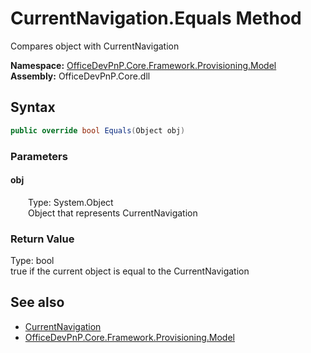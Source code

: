 # CurrentNavigation.Equals Method  
 Compares object with CurrentNavigation   

**Namespace:** [OfficeDevPnP.Core.Framework.Provisioning.Model](OfficeDevPnP.Core.Framework.Provisioning.Model.md)  
**Assembly:** OfficeDevPnP.Core.dll  
## Syntax
```C#
public override bool Equals(Object obj)
```
### Parameters
#### obj  
&emsp;&emsp;Type: System.Object  
&emsp;&emsp;Object that represents CurrentNavigation  

  

### Return Value
Type: bool  
true if the current object is equal to the CurrentNavigation  


## See also
- [CurrentNavigation](OfficeDevPnP.Core.Framework.Provisioning.Model.CurrentNavigation.md) 
- [OfficeDevPnP.Core.Framework.Provisioning.Model](OfficeDevPnP.Core.Framework.Provisioning.Model.md) 
